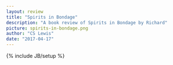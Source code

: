 ```yaml
---
layout: review
title: "Spirits in Bondage"
description: "A book review of Spirits in Bondage by Richard"
picture: spirits-in-bondage.png
author: "CS Lewis"
date: "2017-04-17"
---
```

{% include JB/setup %}


